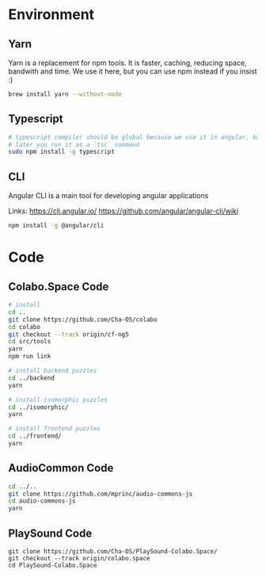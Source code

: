 # Environment

## Yarn

Yarn is a replacement for npm tools. It is faster, caching, reducing space, bandwith and time. We use it here, but you can use npm instead if you insist :)

```sh
brew install yarn --without-node
```

## Typescript

```sh
# typescript compiler should be global because we use it in angular, backend, etc
# later you run it as a `tsc` command
sudo npm install -g typescript
```

## CLI

Angular CLI is a main tool for developing angular applications

Links:
https://cli.angular.io/
https://github.com/angular/angular-cli/wiki

```sh
npm install -g @angular/cli
```

# Code

## Colabo.Space Code

```sh
# install
cd ..
git clone https://github.com/Cha-OS/colabo
cd colabo
git checkout --track origin/cf-ng5
cd src/tools
yarn
npm run link

# install backend puzzles
cd ../backend
yarn

# install isomorphic puzzles
cd ../isomorphic/
yarn

# install frontend puzzles
cd ../frontend/
yarn
```

## AudioCommon Code

```sh
cd ../..
git clone https://github.com/mprinc/audio-commons-js
cd audio-commons-js
yarn
```

## PlaySound Code

```
git clone https://github.com/Cha-OS/PlaySound-Colabo.Space/
git checkout --track origin/colabo.space
cd PlaySound-Colabo.Space
```

